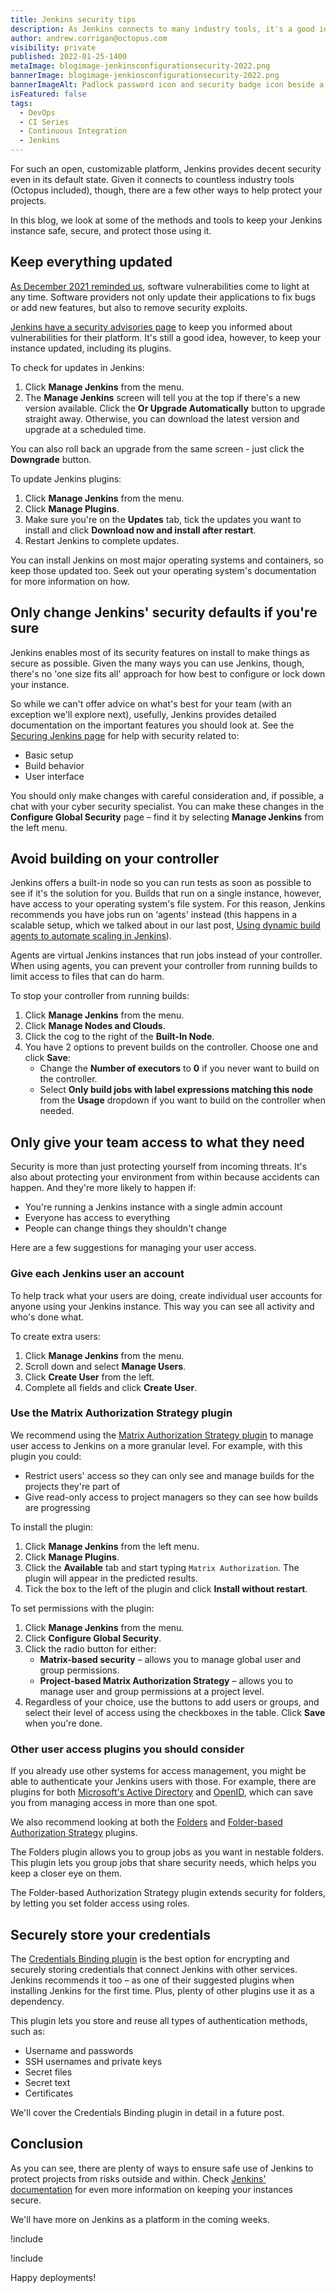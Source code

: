 ```yaml
---
title: Jenkins security tips
description: As Jenkins connects to many industry tools, it's a good idea to keep your instance as secure as possible. Here are our tips to keep your team safe.
author: andrew.corrigan@octopus.com
visibility: private
published: 2022-01-25-1400
metaImage: blogimage-jenkinsconfigurationsecurity-2022.png
bannerImage: blogimage-jenkinsconfigurationsecurity-2022.png
bannerImageAlt: Padlock password icon and security badge icon beside a computer screen with security shield icon on screen.
isFeatured: false
tags:
  - DevOps
  - CI Series
  - Continuous Integration
  - Jenkins
---
```


For such an open, customizable platform, Jenkins provides decent security even in its default state. Given it connects to countless industry tools (Octopus included), though, there are a few other ways to help protect your projects.

In this blog, we look at some of the methods and tools to keep your Jenkins instance safe, secure, and protect those using it.

## Keep everything updated

[As December 2021 reminded us](https://octopus.com/blog/octopus-deploy-log4j-response), software vulnerabilities come to light at any time. Software providers not only update their applications to fix bugs or add new features, but also to remove security exploits.

[Jenkins have a security advisories page](https://www.jenkins.io/security/advisories/) to keep you informed about vulnerabilities for their platform. It's still a good idea, however, to keep your instance updated, including its plugins.

To check for updates in Jenkins:

1. Click **Manage Jenkins** from the menu.
1. The **Manage Jenkins** screen will tell you at the top if there's a new version available. Click the **Or Upgrade Automatically** button to upgrade straight away. Otherwise, you can download the latest version and upgrade at a scheduled time.

You can also roll back an upgrade from the same screen - just click the **Downgrade** button.

To update Jenkins plugins:

1. Click **Manage Jenkins** from the menu.
1. Click **Manage Plugins**.
1. Make sure you're on the **Updates** tab, tick the updates you want to install and click **Download now and install after restart**.
1. Restart Jenkins to complete updates.

You can install Jenkins on most major operating systems and containers, so keep those updated too. Seek out your operating system's documentation for more information on how.

## Only change Jenkins' security defaults if you're sure

Jenkins enables most of its security features on install to make things as secure as possible. Given the many ways you can use Jenkins, though, there's no 'one size fits all' approach for how best to configure or lock down your instance.

So while we can't offer advice on what's best for your team (with an exception we'll explore next), usefully, Jenkins provides detailed documentation on the important features you should look at. See the [Securing Jenkins page](https://www.jenkins.io/doc/book/security/) for help with security related to:

- Basic setup
- Build behavior
- User interface

You should only make changes with careful consideration and, if possible, a chat with your cyber security specialist. You can make these changes in the **Configure Global Security** page – find it by selecting **Manage Jenkins** from the left menu.

## Avoid building on your controller

Jenkins offers a built-in node so you can run tests as soon as possible to see if it's the solution for you. Builds that run on a single instance, however, have access to your operating system's file system. For this reason, Jenkins recommends you have jobs run on ‘agents' instead (this happens in a scalable setup, which we talked about in our last post, [Using dynamic build agents to automate scaling in Jenkins](https://octopus.com/blog/jenkins-dynamic-build-agents)).

Agents are virtual Jenkins instances that run jobs instead of your controller. When using agents, you can prevent your controller from running builds to limit access to files that can do harm.

To stop your controller from running builds:

1. Click **Manage Jenkins** from the menu.
1. Click **Manage Nodes and Clouds**.
1. Click the cog to the right of the **Built-In Node**.
1. You have 2 options to prevent builds on the controller. Choose one and click **Save**:
   - Change the **Number of executors** to **0** if you never want to build on the controller.
   - Select **Only build jobs with label expressions matching this node** from the **Usage** dropdown if you want to build on the controller when needed.

## Only give your team access to what they need

Security is more than just protecting yourself from incoming threats. It's also about protecting your environment from within because accidents can happen. And they're more likely to happen if:

- You're running a Jenkins instance with a single admin account
- Everyone has access to everything
- People can change things they shouldn't change

Here are a few suggestions for managing your user access.

### Give each Jenkins user an account

To help track what your users are doing, create individual user accounts for anyone using your Jenkins instance. This way you can see all activity and who's done what.

To create extra users:

1. Click **Manage Jenkins** from the menu.
1. Scroll down and select **Manage Users**.
1. Click **Create User** from the left.
1. Complete all fields and click **Create User**.

### Use the Matrix Authorization Strategy plugin

We recommend using the [Matrix Authorization Strategy plugin](https://plugins.jenkins.io/matrix-auth/) to manage user access to Jenkins on a more granular level. For example, with this plugin you could:

- Restrict users' access so they can only see and manage builds for the projects they're part of
- Give read-only access to project managers so they can see how builds are progressing

To install the plugin:

1. Click **Manage Jenkins** from the left menu.
1. Click **Manage Plugins**.
1. Click the **Available** tab and start typing `Matrix Authorization`. The plugin will appear in the predicted results.
1. Tick the box to the left of the plugin and click **Install without restart**.

To set permissions with the plugin:

1. Click **Manage Jenkins** from the menu.
1. Click **Configure Global Security**.
1. Click the radio button for either:
   -	**Matrix-based security** – allows you to manage global user and group permissions.
   -	**Project-based Matrix Authorization Strategy** – allows you to manage user and group permissions at a project level.
1. Regardless of your choice, use the buttons to add users or groups, and select their level of access using the checkboxes in the table. Click **Save** when you're done.

### Other user access plugins you should consider
If you already use other systems for access management, you might be able to authenticate your Jenkins users with those. For example, there are plugins for both [Microsoft's Active Directory](https://plugins.jenkins.io/ui/search?sort=relevance&categories=&labels=&view=Tiles&page=1&query=Active%20Directory) and [OpenID](https://plugins.jenkins.io/ui/search?sort=relevance&categories=&labels=&view=Tiles&page=1&query=OpenID), which can save you from managing access in more than one spot.

We also recommend looking at both the [Folders](https://plugins.jenkins.io/cloudbees-folder/) and [Folder-based Authorization Strategy](https://plugins.jenkins.io/folder-auth/) plugins. 

The Folders plugin allows you to group jobs as you want in nestable folders. This plugin lets you group jobs that share security needs, which helps you keep a closer eye on them. 

The Folder-based Authorization Strategy plugin extends security for folders, by letting you set folder access using roles.

## Securely store your credentials

The [Credentials Binding plugin](https://plugins.jenkins.io/credentials-binding/) is the best option for encrypting and securely storing credentials that connect Jenkins with other services. Jenkins recommends it too – as one of their suggested plugins when installing Jenkins for the first time. Plus, plenty of other plugins use it as a dependency.

This plugin lets you store and reuse all types of authentication methods, such as:

- Username and passwords
- SSH usernames and private keys
- Secret files
- Secret text
- Certificates

We'll cover the Credentials Binding plugin in detail in a future post.

## Conclusion
As you can see, there are plenty of ways to ensure safe use of Jenkins to protect projects from risks outside and within. Check [Jenkins' documentation](https://www.jenkins.io/doc/book/security/) for even more information on keeping your instances secure.

We'll have more on Jenkins as a platform in the coming weeks.

!include <jenkins-webinar-jan-2022>

!include <q1-2022-newsletter-cta>

Happy deployments!
